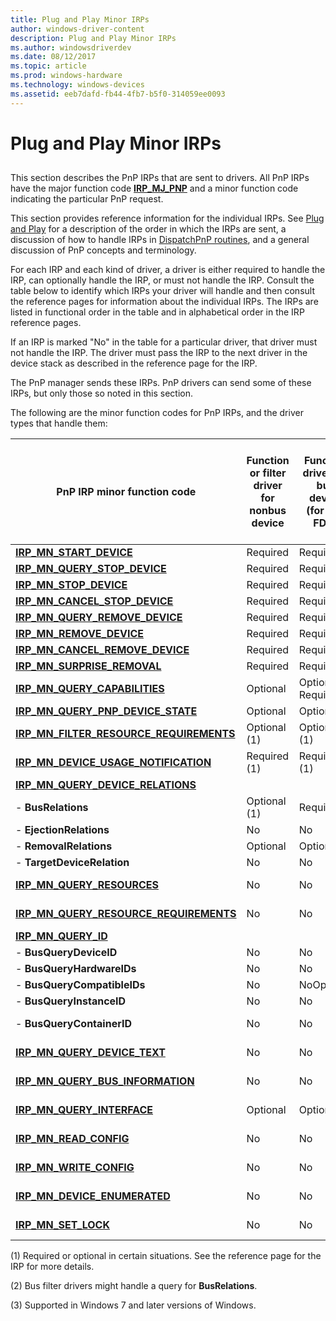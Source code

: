 ```yaml
---
title: Plug and Play Minor IRPs
author: windows-driver-content
description: Plug and Play Minor IRPs
ms.author: windowsdriverdev
ms.date: 08/12/2017
ms.topic: article
ms.prod: windows-hardware
ms.technology: windows-devices
ms.assetid: eeb7dafd-fb44-4fb7-b5f0-314059ee0093
---
```


# Plug and Play Minor IRPs


## <a href="" id="ddk-plug-and-play-minor-irps-dr"></a>


This section describes the PnP IRPs that are sent to drivers. All PnP IRPs have the major function code [**IRP\_MJ\_PNP**](irp-mj-pnp.md) and a minor function code indicating the particular PnP request.

This section provides reference information for the individual IRPs. See [Plug and Play](https://msdn.microsoft.com/library/windows/hardware/ff547125) for a description of the order in which the IRPs are sent, a discussion of how to handle IRPs in [DispatchPnP routines](https://msdn.microsoft.com/library/windows/hardware/ff543348), and a general discussion of PnP concepts and terminology.

For each IRP and each kind of driver, a driver is either required to handle the IRP, can optionally handle the IRP, or must not handle the IRP. Consult the table below to identify which IRPs your driver will handle and then consult the reference pages for information about the individual IRPs. The IRPs are listed in functional order in the table and in alphabetical order in the IRP reference pages.

If an IRP is marked "No" in the table for a particular driver, that driver must not handle the IRP. The driver must pass the IRP to the next driver in the device stack as described in the reference page for the IRP.

The PnP manager sends these IRPs. PnP drivers can send some of these IRPs, but only those so noted in this section.

The following are the minor function codes for PnP IRPs, and the driver types that handle them:

PnP IRP minor function code | Function or filter driver for nonbus device | Function driver for bus device (for bus FDO) | Bus driver or bus filter driver (for child PDOs)
--------------------------- | ------------------------------------------- | -------------------------------------------- | ------------------------------------------------
[**IRP\_MN\_START\_DEVICE**](irp-mn-start-device.md) | Required | Required | Required 
[**IRP\_MN\_QUERY\_STOP\_DEVICE**](irp-mn-query-stop-device.md) | Required | Required | Required 
[**IRP\_MN\_STOP\_DEVICE**](irp-mn-stop-device.md) | Required | Required | Required 
[**IRP\_MN\_CANCEL\_STOP\_DEVICE**](irp-mn-cancel-stop-device.md) | Required | Required | Required 
[**IRP\_MN\_QUERY\_REMOVE\_DEVICE**](irp-mn-query-remove-device.md) | Required | Required | Required 
[**IRP\_MN\_REMOVE\_DEVICE**](irp-mn-remove-device.md) | Required | Required | Required 
[**IRP\_MN\_CANCEL\_REMOVE\_DEVICE**](irp-mn-cancel-remove-device.md) | Required | Required | Required 
[**IRP\_MN\_SURPRISE\_REMOVAL**](irp-mn-surprise-removal.md) | Required | Required | Required 
[**IRP\_MN\_QUERY\_CAPABILITIES**](irp-mn-query-capabilities.md) | Optional | Optional Required
[**IRP\_MN\_QUERY\_PNP\_DEVICE\_STATE**](irp-mn-query-pnp-device-state.md) | Optional | Optional | Optional
[**IRP\_MN\_FILTER\_RESOURCE\_REQUIREMENTS**](irp-mn-filter-resource-requirements.md) | Optional (1) | Optional (1) | No
[**IRP\_MN\_DEVICE\_USAGE\_NOTIFICATION**](irp-mn-device-usage-notification.md) | Required (1) | Required (1) | Required (1)
[**IRP\_MN\_QUERY\_DEVICE\_RELATIONS**](irp-mn-query-device-relations.md) |
-   **BusRelations** | Optional (1) | Required | No (2)
-   **EjectionRelations** | No | No | Optional
-   **RemovalRelations** | Optional | Optional | No
-   **TargetDeviceRelation** | No | No | Required
[**IRP\_MN\_QUERY\_RESOURCES**](irp-mn-query-resources.md) | No | No | Required (1)
[**IRP\_MN\_QUERY\_RESOURCE\_REQUIREMENTS**](irp-mn-query-resource-requirements.md) | No | No | Required (1)
[**IRP\_MN\_QUERY\_ID**](irp-mn-query-id.md) |
-   **BusQueryDeviceID** | No | No | Required
-   **BusQueryHardwareIDs** | No | No | Optional
-   **BusQueryCompatibleIDs** | No | NoOptional
-   **BusQueryInstanceID** | No | No | Optional
-   **BusQueryContainerID** | No | No | Required (3)
[**IRP\_MN\_QUERY\_DEVICE\_TEXT**](irp-mn-query-device-text.md) | No | No | Required (1)
[**IRP\_MN\_QUERY\_BUS\_INFORMATION**](irp-mn-query-bus-information.md) | No | No | Required (1)
[**IRP\_MN\_QUERY\_INTERFACE**](irp-mn-query-interface.md) | Optional | Optional | Required (1)
[**IRP\_MN\_READ\_CONFIG**](irp-mn-read-config.md) | No | No | Required (1)
[**IRP\_MN\_WRITE\_CONFIG**](irp-mn-write-config.md) | No | No | Required (1)
[**IRP\_MN\_DEVICE\_ENUMERATED**](irp-mn-device-enumerated.md) | No | No | Required (1)
[**IRP\_MN\_SET\_LOCK**](irp-mn-set-lock.md) | No | No | Required (1)




(1) Required or optional in certain situations. See the reference page for the IRP for more details.

(2) Bus filter drivers might handle a query for **BusRelations**.

(3) Supported in Windows 7 and later versions of Windows.

 

 

 




